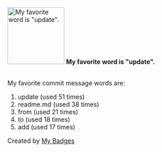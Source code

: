 <img src="https://my-badges.github.io/my-badges/favorite-word.png" alt="My favorite word is &quot;update&quot;." title="My favorite word is &quot;update&quot;." width="128">
<strong>My favorite word is &quot;update&quot;.</strong>
<br><br>

My favorite commit message words are:

1. update (used 51 times)
2. readme.md (used 38 times)
3. from (used 21 times)
4. to (used 18 times)
5. add (used 17 times)


Created by <a href="https://github.com/my-badges/my-badges">My Badges</a>